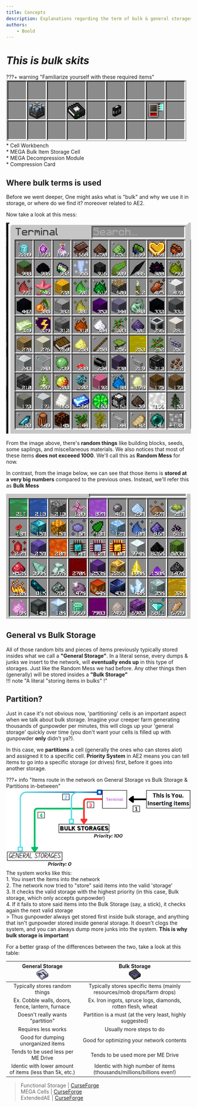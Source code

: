 ```yaml
---
title: Concepts
description: Explanations regarding the term of bulk & general storages
authors: 
    - Boold
---
```


# *This is bulk skits*

???+ warning "Familiarize yourself with these required items"
    ![](img-bulk/booldBulkRequirements.png)  
    * Cell Workbench  
    * MEGA Bulk Item Storage Cell  
    * MEGA Decompression Module  
    * Compression Card  

## Where bulk terms is used
Before we went deeper, One might asks what is "bulk" and why we use it in storage, or where do we find it? moreover related to AE2.  

Now take a look at this mess:  

![](img-bulk/booldRandomMess.png)  

From the image above, there's **random things** like building blocks, seeds, some saplings, and miscellaneous materials. We also notices that most of these items **does not exceeed 1000**. We'll call this as **Random Mess** for now.  

In contrast, from the image below, we can see that those items is **stored at a very big numbers** compared to the previous ones. Instead, we'll refer this as **Bulk Mess**  

![](img-bulk/booldBulkMess.png)  

## General vs Bulk Storage 

All of those random bits and pieces of items previously typically stored insides what we call a **"General Storage"**. In a literal sense, every dumps & junks we insert to the network, will **eventually ends up** in this type of storages. Just like the Random Mess we had before. Any other things then (generally) will be stored insides a **"Bulk Storage"**  
!!! note "A literal "storing items in bulks" !"

## Partition?

Just in case it's not obvious now, 'partitioning' cells is an important aspect when we talk about bulk storage. Imagine your creeper farm generating thousands of gunpowder per minutes, this will clogs up your 'general storage' quickly over time (you don't want your cells is filled up with gunpowder **only** didn't ya?).  

In this case, we **partitions** a cell (generally the ones who can stores alot) and assigned it to a specific cell. **Priority System** in AE2 means you can tell items to go into a specific storage (or drives) first, before it goes into another storage.  

???+ info "Items route in the network on General Storage vs Bulk Storage & Partitions in-between"
    ![](img-bulk/booldPriorityInsert.png)  
    The system works like this:   
    1. You insert the items into the network   
    2. The network now tried to "store" said items into the valid 'storage'  
    3. It checks the valid storage with the highest priority (in this case, Bulk storage, which only accepts gunpowder)  
    4. If it fails to store said items into the Bulk Storage (say, a stick), it checks again the next valid storage  
    > Thus gunpowder always get stored first inside bulk storage, and anything that isn't gunpowder stored inside general storage. It doesn't clogs the system, and you can always dump more junks into the system. **This is why bulk storage is important** 

For a better grasp of the differences between the two, take a look at this table:  

| **General Storage** <br> ![](img-bulk/itemCell.png) | **Bulk Storage** <br> ![](img-bulk/bulkCell.png) |
|:---:|:---:|
| Typically stores random things | Typically stores specific items (mainly resources/mob drops/farm drops) |
| Ex. Cobble walls, doors, fence, lantern, furnace | Ex. Iron ingots, spruce logs, diamonds, rotten flesh, wheat |
| Doesn't really wants "partition" | Partition is a must (at the very least, highly suggested) |
| Requires less works | Usually more steps to do |
| Good for dumping unorganized items | Good for optimizing your network contents |
| Tends to be used less per ME Drive | Tends to be used more per ME Drive |
| Identic with lower amount of items (less than 5k, etc.) | Identic with high number of items (thousands/millions/billions even!) |

> Functional Storage | [CurseForge](https://legacy.curseforge.com/minecraft/mc-mods/functional-storage)  
> MEGA Cells | [CurseForge](https://legacy.curseforge.com/minecraft/mc-mods/mega-cells)  
> ExtendedAE | [CurseForge](https://legacy.curseforge.com/minecraft/mc-mods/ex-pattern-provider)